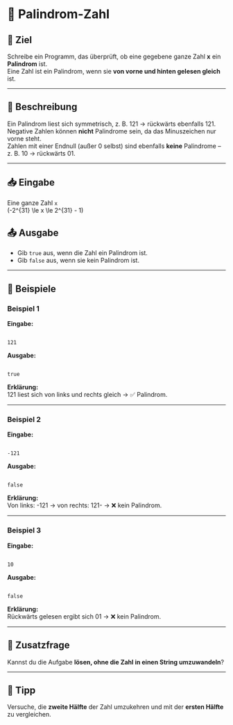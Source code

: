 # 🔢 Palindrom-Zahl

## 🎯 Ziel  
Schreibe ein Programm, das überprüft, ob eine gegebene ganze Zahl **x** ein **Palindrom** ist.  
Eine Zahl ist ein Palindrom, wenn sie **von vorne und hinten gelesen gleich** ist.

---

## 🧩 Beschreibung  
Ein Palindrom liest sich symmetrisch, z. B. 121 → rückwärts ebenfalls 121.  
Negative Zahlen können **nicht** Palindrome sein, da das Minuszeichen nur vorne steht.  
Zahlen mit einer Endnull (außer 0 selbst) sind ebenfalls **keine** Palindrome – z. B. 10 → rückwärts 01.

---

## 📥 Eingabe  
Eine ganze Zahl `x`  
\(-2^{31} \le x \le 2^{31} - 1\)

## 📤 Ausgabe  
- Gib `true` aus, wenn die Zahl ein Palindrom ist.  
- Gib `false` aus, wenn sie kein Palindrom ist.

---

## 🧮 Beispiele

### Beispiel 1
**Eingabe:**  
```

121

```
**Ausgabe:**  
```

true

```
**Erklärung:**  
121 liest sich von links und rechts gleich → ✅ Palindrom.

---

### Beispiel 2
**Eingabe:**  
```

-121

```
**Ausgabe:**  
```

false

```
**Erklärung:**  
Von links: -121 → von rechts: 121- → ❌ kein Palindrom.

---

### Beispiel 3
**Eingabe:**  
```

10

```
**Ausgabe:**  
```

false

```
**Erklärung:**  
Rückwärts gelesen ergibt sich 01 → ❌ kein Palindrom.

---

## 💭 Zusatzfrage  
Kannst du die Aufgabe **lösen, ohne die Zahl in einen String umzuwandeln**?

---

## 🧠 Tipp  
Versuche, die **zweite Hälfte** der Zahl umzukehren und mit der **ersten Hälfte** zu vergleichen.
